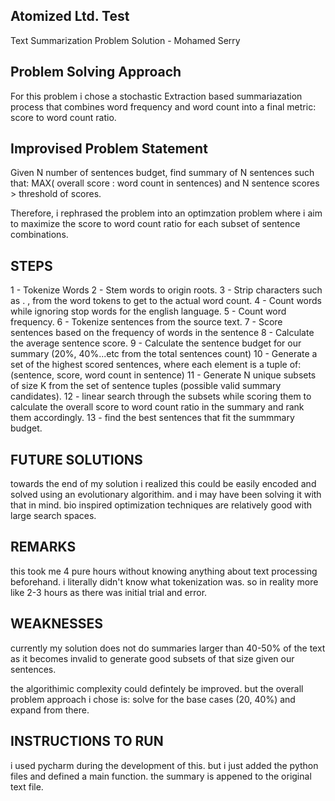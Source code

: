 ## Atomized Ltd. Test
Text Summarization Problem Solution - Mohamed Serry

## Problem Solving Approach
For this problem i chose a stochastic Extraction based summariazation process that combines word frequency and word count into a final metric: score to word count ratio. 

## Improvised Problem Statement
Given N number of sentences budget, find summary of N sentences such that: MAX( overall score : word count in sentences) and N sentence scores > threshold of scores. 

Therefore, i rephrased the problem into an optimzation problem where i aim to maximize the score to word count ratio for each subset of sentence combinations.

## STEPS
1 - Tokenize Words
2 - Stem words to origin roots.
3 - Strip characters such as . , from the word tokens to get to the actual word count.
4 - Count words while ignoring stop words for the english language.
5 - Count word frequency.
6 - Tokenize sentences from the source text. 
7 - Score sentences based on the frequency of words in the sentence
8 - Calculate the average sentence score.
9 - Calculate the sentence budget for our summary (20%, 40%...etc from the total sentences count)
10 - Generate a set of the highest scored sentences, where each element is a tuple of: (sentence, score, word count in sentence)
11 - Generate N unique subsets of size K from the set of sentence tuples (possible valid summary candidates). 
12 - linear search through the subsets while scoring them to calculate the overall score to word count ratio in the summary and rank them accordingly. 
13 - find the best sentences that fit the summmary budget.

## FUTURE SOLUTIONS
towards the end of my solution i realized this could be easily encoded and solved using an evolutionary algorithim. and i may have been solving it with that in mind. bio inspired optimization techniques are relatively good with large search spaces. 

## REMARKS
this took me 4 pure hours without knowing anything about text processing beforehand. i literally didn't know what tokenization was. so in reality more like 2-3 hours as there was initial trial and error.

## WEAKNESSES
currently my solution does not do summaries larger than 40-50% of the text as it becomes invalid to generate good subsets of that size given our sentences.

the algorithimic complexity could defintely be improved. but the overall problem approach i chose is: solve for the base cases (20, 40%) and expand from there.

## INSTRUCTIONS TO RUN
i used pycharm during the development of this. but i just added the python files and defined a main function. the summary is appened to the original text file. 


